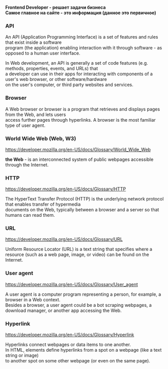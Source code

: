  **Frontend Developer - решает задачи  бизнеса**  
 **Самое главное на сайте - это информация (данное это первичное)**
  
### API  
 
An API (Application Programming Interface) is a set of features and rules that exist inside a software  
program (the application) enabling interaction with it through software - as opposed to a human user interface.  

In Web development, an API is generally a set of code features (e.g. methods, properties, events, and URLs) that  
a developer can use in their apps for interacting with components of a user's web browser, or other software/hardware  
on the user's computer, or third party websites and services.
  
  
### Browser

A Web browser or browser is a program that retrieves and displays pages from the Web, and lets users  
access further pages through hyperlinks. A browser is the most familiar type of user agent.

### World Wide Web (Web, W3) 
https://developer.mozilla.org/en-US/docs/Glossary/World_Wide_Web

**the Web** -  is an interconnected system of public webpages accessible through the Internet. 

### HTTP
https://developer.mozilla.org/en-US/docs/Glossary/HTTP  

The HyperText Transfer Protocol (HTTP) is the underlying network protocol that enables transfer of hypermedia  
documents on the Web, typically between a browser and a server so that humans can read them.

### URL  
https://developer.mozilla.org/en-US/docs/Glossary/URL

Uniform Resource Locator (URL) is a text string that specifies where a resource (such as a web page, image, or video) can be found on the Internet.

### User agent  
https://developer.mozilla.org/en-US/docs/Glossary/User_agent

A user agent is a computer program representing a person, for example, a browser in a Web context.  
Besides a browser, a user agent could be a bot scraping webpages, a download manager, or another app accessing the Web.

### Hyperlink  
https://developer.mozilla.org/en-US/docs/Glossary/Hyperlink

Hyperlinks connect webpages or data items to one another.  
In HTML, <a> elements define hyperlinks from a spot on a webpage (like a text string or image)  
to another spot on some other webpage (or even on the same page).


